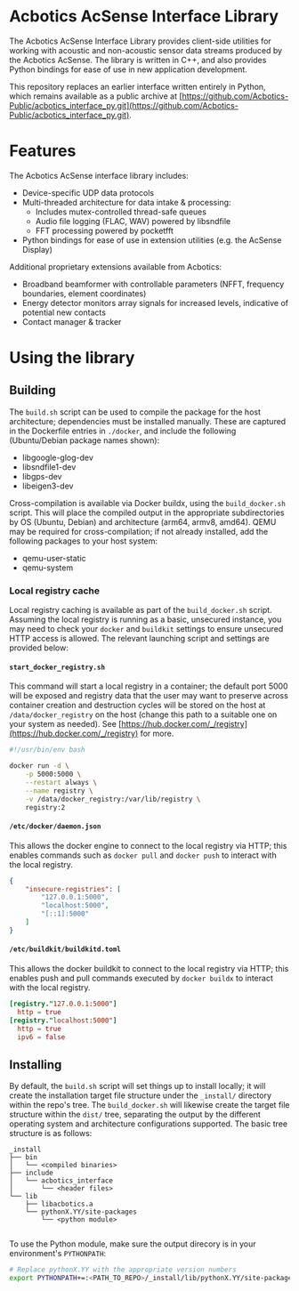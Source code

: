 # Acbotics AcSense Interface Library

The Acbotics AcSense Interface Library provides client-side utilities for working with acoustic and non-acoustic sensor data streams produced by the Acbotics AcSense. The library is written in C++, and also provides Python bindings for ease of use in new application development.

This repository replaces an earlier interface written entirely in Python, which remains available as a public archive at [https://github.com/Acbotics-Public/acbotics_interface_py.git](https://github.com/Acbotics-Public/acbotics_interface_py.git).


# Features

The Acbotics AcSense interface library includes:

- Device-specific UDP data protocols
- Multi-threaded architecture for data intake & processing:
  - Includes mutex-controlled thread-safe queues
  - Audio file logging (FLAC, WAV) powered by libsndfile
  - FFT processing powered by pocketfft
- Python bindings for ease of use in extension utilities (e.g. the AcSense Display)

Additional proprietary extensions available from Acbotics:
- Broadband beamformer with controllable parameters (NFFT, frequency boundaries, element coordinates)
- Energy detector monitors array signals for increased levels, indicative of potential new contacts
- Contact manager & tracker


# Using the library


## Building

The `build.sh` script can be used to compile the package for the host architecture; dependencies must be installed manually. These are captured in the Dockerfile entries in `./docker`, and include the following (Ubuntu/Debian package names shown):

- libgoogle-glog-dev
- libsndfile1-dev
- libgps-dev
- libeigen3-dev

Cross-compilation is available via Docker buildx, using the `build_docker.sh` script. This will place the compiled output in the appropriate subdirectories by OS (Ubuntu, Debian) and architecture (arm64, armv8, amd64). QEMU may be required for cross-compilation; if not already installed, add the following packages to your host system:

- qemu-user-static
- qemu-system


### Local registry cache

Local registry caching is available as part of the `build_docker.sh` script. Assuming the local registry is running as a basic, unsecured instance, you may need to check your `docker` and `buildkit` settings to ensure unsecured HTTP access is allowed. The relevant launching script and settings are provided below:

#### `start_docker_registry.sh`

This command will start a local registry in a container; the default port 5000 will be exposed and registry data that the user may want to preserve across container creation and destruction cycles will be stored on the host at `/data/docker_registry` on the host (change this path to a suitable one on your system as needed). See [https://hub.docker.com/_/registry](https://hub.docker.com/_/registry) for more.

```bash
#!/usr/bin/env bash

docker run -d \
	-p 5000:5000 \
	--restart always \
	--name registry \
	-v /data/docker_registry:/var/lib/registry \
	registry:2

```

#### `/etc/docker/daemon.json`

This allows the docker engine to connect to the local registry via HTTP; this enables commands such as `docker pull` and `docker push` to interact with the local registry.

```json
{
    "insecure-registries": [
        "127.0.0.1:5000",
        "localhost:5000",
        "[::1]:5000"
    ]
}
```

#### `/etc/buildkit/buildkitd.toml`

This allows the docker buildkit to connect to the local registry via HTTP; this enables push and pull commands executed by `docker buildx` to interact with the local registry.

```toml
[registry."127.0.0.1:5000"]
  http = true
[registry."localhost:5000"]
  http = true
  ipv6 = false
```


## Installing

By default, the `build.sh` script will set things up to install locally; it will create the installation target file structure under the `_install/` directory within the repo's tree. The `build_docker.sh` will likewise create the target file structure within the `dist/` tree, separating the output by the different operating system and architecture configurations supported. The basic tree structure is as follows:

```
_install
├── bin
│   └── <compiled binaries>
├── include
│   └── acbotics_interface
│       └── <header files>
└── lib
    ├── libacbotics.a
    └── pythonX.YY/site-packages
        └── <python module>


```

To use the Python module, make sure the output direcory is in your environment's `PYTHONPATH`:

```bash
# Replace pythonX.YY with the appropriate version numbers
export PYTHONPATH+=:<PATH_TO_REPO>/_install/lib/pythonX.YY/site-packages
```
